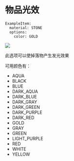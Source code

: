 # 物品光效

```
ExampleItem:
  material: STONE
  options:
    color: GOLD
```

![](../../.gitbook/assets/image.png)

此选项可以使掉落物产生发光效果

可用颜色有：

* AQUA
* BLACK
* BLUE
* DARK\_AQUA
* DARK\_BLUE
* DARK\_GRAY
* DARK\_GREEN
* DARK\_PURPLE
* DARK\_RED
* GOLD
* GRAY
* GREEN
* LIGHT\_PURPLE
* RED
* WHITE
* YELLOW
